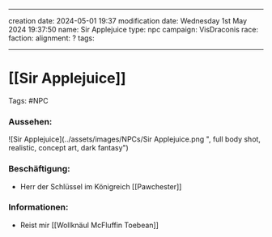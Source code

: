 
---
creation date: 2024-05-01 19:37 
modification date: Wednesday 1st May 2024 19:37:50 
name: Sir Applejuice
type: npc 
campaign: VisDraconis
race: 
faction:
alignment: ?
tags:

--- 

# [[Sir Applejuice]]

Tags: #NPC

### Aussehen:
![Sir Applejuice](../assets/images/NPCs/Sir Applejuice.png ", full body shot, realistic, concept art, dark fantasy")

### Beschäftigung:
- Herr der Schlüssel im Königreich [[Pawchester]]

### Informationen:
- Reist mir [[Wollknäul McFluffin Toebean]]
